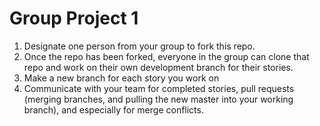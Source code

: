 # Group Project 1

1. Designate one person from your group to fork this repo.
2. Once the repo has been forked, everyone in the group can clone that repo and work on their own development branch for their stories.
3. Make a new branch for each story you work on
4. Communicate with your team for completed stories, pull requests (merging branches, and pulling the new master into your working branch), and especially for merge conflicts.

